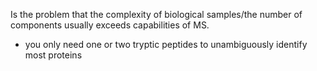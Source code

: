 Is the problem that the complexity of biological samples/the number of components usually exceeds capabilities of MS. 

- you only need one or two tryptic peptides to unambiguously identify most proteins